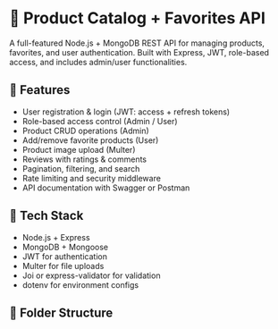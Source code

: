 # 🛒 Product Catalog + Favorites API

A full-featured Node.js + MongoDB REST API for managing products, favorites, and user authentication. Built with Express, JWT, role-based access, and includes admin/user functionalities.

## 🚀 Features

- User registration & login (JWT: access + refresh tokens)
- Role-based access control (Admin / User)
- Product CRUD operations (Admin)
- Add/remove favorite products (User)
- Product image upload (Multer)
- Reviews with ratings & comments
- Pagination, filtering, and search
- Rate limiting and security middleware
- API documentation with Swagger or Postman

## 🧰 Tech Stack

- Node.js + Express
- MongoDB + Mongoose
- JWT for authentication
- Multer for file uploads
- Joi or express-validator for validation
- dotenv for environment configs

## 📁 Folder Structure

